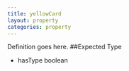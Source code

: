 ```yaml
---
title: yellowCard
layout: property
categories: property
---
```

Definition goes here.
##Expected Type
* hasType boolean